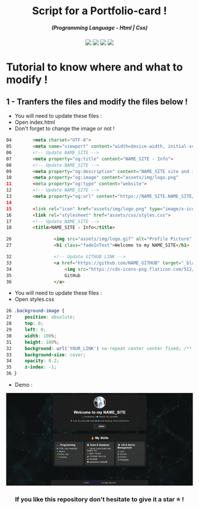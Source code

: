 <h1 align="center">Script for a Portfolio-card !</h1>
<em><h5 align="center">(Programming Language - Html | Css)</h5></em>

<p align="center">
  <img src="https://img.shields.io/github/stars/RimuruTempest750/Portfolio-card">
  <img src="https://img.shields.io/github/license/RimuruTempest750/Portfolio-card">
  <img src="https://img.shields.io/github/repo-size/RimuruTempest750/Portfolio-card">
  <img src="https://img.shields.io/badge/stability-stable-green">
</p>

# Tutorial to know where and what to modify !

## 1 - Tranfers the files and modify the files below !
- You will need to update these files :
- Open index.html
- Don't forget to change the image or not !

```html
04        <meta charset="UTF-8">
05        <meta name="viewport" content="width=device-width, initial-scale=1.0">
06        <!-- Update NAME_SITE -->
07        <meta property="og:title" content="NAME_SITE - Info">
08        <!-- Update NAME_SITE -->
09        <meta property="og:description" content="NAME_SITE site and info for developement !">
10        <meta property="og:image" content="assets/img/logo.png"
11        <meta property="og:type" content="website">
12        <!-- Update NAME_SITE -->
13        <meta property="og:url" content="https://NAME_SITE.NAME_SITE/"
14    
15        <link rel="icon" href="assets/img/logo.png" type="image/x-icon">
16        <link rel="stylesheet" href="assets/css/styles.css">
17        <!-- Update NAME_SITE -->
18        <title>NAME_SITE - Info</title>
```

```html
26                <img src="assets/img/logo.gif" alt="Profile Picture" class="profile-pic">
27                <h1 class="fadeInText">Welcome to my NAME_SITE</h1>
```

```html
32                <!-- Update GITHUB LINK -->
33                <a href="https://github.com/NAME_GITHUB" target="_blank" class="github-btn">
34                    <img src="https://cdn-icons-png.flaticon.com/512/25/25231.png" alt="GitHub" class="github-icon">
35                    GitHub
36                </a>
```
- You will need to update these files :
- Open styles.css

```css
26 .background-image {
27     position: absolute;
28     top: 0;
29     left: 0;
30     width: 100%;
31     height: 100%;
32     background: url('YOUR_LINK') no-repeat center center fixed; /** Update LINK */
33     background-size: cover;
34     opacity: 0.2;
35     z-index: -1;
36 }
```
- Demo : 

![alt text](https://github.com/RimuruTempest750/Portfolio-card/blob/main/assets/img/image.png?raw=true)

<h3 align="center">If you like this repository don't hesitate to give it a star ⭐ !</h3>
